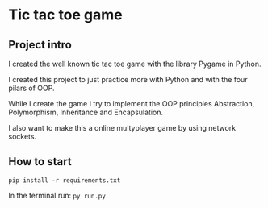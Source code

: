 # Tic tac toe game

## Project intro
I created the well known tic tac toe game with the library Pygame in Python.

I created this project to just practice more with Python and with the four pilars of OOP.

While I create the game I try to implement the OOP principles Abstraction, Polymorphism, Inheritance and Encapsulation.

I also want to  make this a online multyplayer game by using network sockets.

## How to start
`pip install -r requirements.txt`

In the terminal run:
`py run.py`

